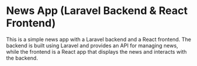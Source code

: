 # News App (Laravel Backend & React Frontend)

This is a simple news app with a Laravel backend and a React frontend. The backend is built using Laravel and provides an API for managing news, while the frontend is a React app that displays the news and interacts with the backend.
